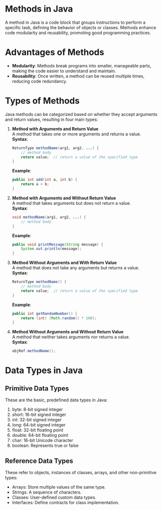 # Methods in Java  
A method in Java is a code block that groups instructions to perform a specific task, defining the behavior of objects or classes. Methods enhance code modularity and reusability, promoting good programming practices.

# Advantages of Methods  
- **Modularity**: Methods break programs into smaller, manageable parts, making the code easier to understand and maintain.  
- **Reusability**: Once written, a method can be reused multiple times, reducing code redundancy.  

# Types of Methods  
Java methods can be categorized based on whether they accept arguments and return values, resulting in four main types:

1. **Method with Arguments and Return Value**  
   A method that takes one or more arguments and returns a value.  
   **Syntax**:  
   ```java  
   ReturnType methodName(arg1, arg2, ...) {  
       // method body  
       return value;  // return a value of the specified type  
   }  
   ```  
   **Example**:  
   ```java  
   public int add(int a, int b) {  
       return a + b;  
   }  
   ```

2. **Method with Arguments and Without Return Value**  
   A method that takes arguments but does not return a value.  
   **Syntax**:  
   ```java  
   void methodName(arg1, arg2, ...) {  
       // method body  
   }  
   ```  
   **Example**:  
   ```java  
   public void printMessage(String message) {  
       System.out.println(message);  
   }  
   ```

3. **Method Without Arguments and With Return Value**  
   A method that does not take any arguments but returns a value.  
   **Syntax**:  
   ```java  
   ReturnType methodName() {  
       // method body  
       return value;  // return a value of the specified type  
   }  
   ```  
   **Example**:  
   ```java  
   public int getRandomNumber() {  
       return (int) (Math.random() * 100);  
   }  
   ```

4. **Method Without Arguments and Without Return Value**  
   A method that neither takes arguments nor returns a value.  
   **Syntax**:  
   ```java  
   objRef.methodName();  
   ```

# Data Types in Java

## Primitive Data Types
These are the basic, predefined data types in Java:

1. byte: 8-bit signed integer
2. short: 16-bit signed integer
3. int: 32-bit signed integer
4. long: 64-bit signed integer
5. float: 32-bit floating point
6. double: 64-bit floating point
7. char: 16-bit Unicode character
8. boolean: Represents true or false

## Reference Data Types
These refer to objects, instances of classes, arrays, and other non-primitive types:

- Arrays: Store multiple values of the same type.
- Strings: A sequence of characters.
- Classes: User-defined custom data types.
- Interfaces: Define contracts for class implementation.
